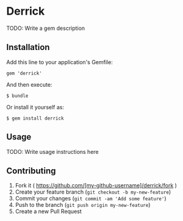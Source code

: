 # Derrick

TODO: Write a gem description

## Installation

Add this line to your application's Gemfile:

    gem 'derrick'

And then execute:

    $ bundle

Or install it yourself as:

    $ gem install derrick

## Usage

TODO: Write usage instructions here

## Contributing

1. Fork it ( https://github.com/[my-github-username]/derrick/fork )
2. Create your feature branch (`git checkout -b my-new-feature`)
3. Commit your changes (`git commit -am 'Add some feature'`)
4. Push to the branch (`git push origin my-new-feature`)
5. Create a new Pull Request
